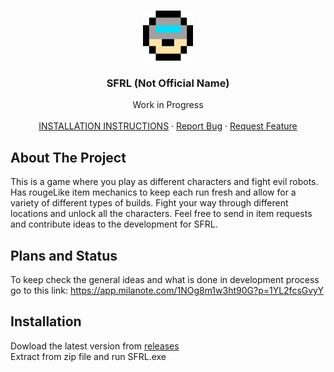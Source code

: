 <br />
<p align="center">
  <a href="https://github.com/Jrumfelt/scifi-roguelike-game">
    <img src="Images/NormanHead.png" alt="Icon" width="80" height="80">
  </a>

  <h3 align="center">SFRL (Not Official Name)</h3>

  <p align="center">
    Work in Progress 
    <br />
    <br />
    <a href="#installation">INSTALLATION INSTRUCTIONS</b></a>
    ·
    <a href="https://github.com/Jrumfelt/scifi-roguelike-game/issues">Report Bug</a>
    ·
    <a href="https://github.com/Jrumfelt/scifi-roguelike-game/issues">Request Feature</a>
  </p>
</p>

<!-- ABOUT THE PROJECT -->
## About The Project

This is a game where you play as different characters and fight evil robots. Has rougeLike item mechanics to keep each run fresh and allow for a variety of different types of builds. Fight your way through different locations and unlock all the characters. Feel free to send in item requests and contribute ideas to the development for SFRL.

<!-- PLANS AND STATUS -->
## Plans and Status

To keep check the general ideas and what is done in development process go to this link: https://app.milanote.com/1NOg8m1w3ht90G?p=1YL2fcsGvyY

## Installation

Dowload the latest version from [releases](https://github.com/Jrumfelt/scifi-roguelike-game/releases)<br>
Extract from zip file and run SFRL.exe
